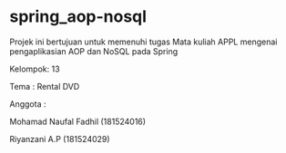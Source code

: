 # spring_aop-nosql
Projek ini bertujuan untuk memenuhi tugas Mata kuliah APPL mengenai pengaplikasian AOP dan NoSQL pada Spring

Kelompok: 13

Tema    : Rental DVD 

Anggota : 

Mohamad Naufal Fadhil (181524016)

Riyanzani A.P	        (181524029)
